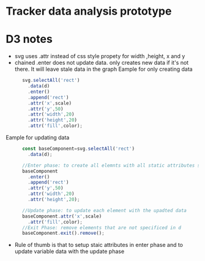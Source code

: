 # Tracker data analysis prototype

# D3 notes
* svg uses .attr instead of css style propety for width ,height, x and y
* chained .enter does not update data. only creates new data if it's not there. It will leave stale data in the graph
Eample for only creating data
```javascript
      svg.selectAll('rect')
        .data(d) 
        .enter()
        .append('rect')
        .attr('x',scale)
        .attr('y',50)
        .attr('width',20)
        .attr('height',20)
        .attr('fill',color);
```
Eample for updating data
```javascript 
      const baseComponent=svg.selectAll('rect')
        .data(d);

      //Enter phase: to create all elemnts with all static attributes set
      baseComponent
        .enter()
        .append('rect')
        .attr('y',50)
        .attr('width',20)
        .attr('height',20);

      //Update phase: to update each element with the upadted data
      baseComponent.attr('x',scale)
        .attr('fill',color);
      //Exit Phase: remove elements that are not specificed in d
      baseComponent.exit().remove();
```
* Rule of thumb is that to setup staic attributes in enter phase and to update variable data with the update phase

